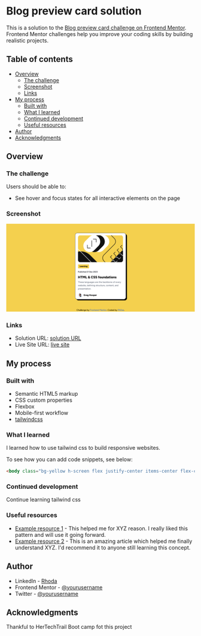 # Blog preview card solution

This is a solution to the [Blog preview card challenge on Frontend Mentor](https://www.frontendmentor.io/challenges/blog-preview-card-ckPaj01IcS). Frontend Mentor challenges help you improve your coding skills by building realistic projects. 

## Table of contents

- [Overview](#overview)
  - [The challenge](#the-challenge)
  - [Screenshot](#screenshot)
  - [Links](#links)
- [My process](#my-process)
  - [Built with](#built-with)
  - [What I learned](#what-i-learned)
  - [Continued development](#continued-development)
  - [Useful resources](#useful-resources)
- [Author](#author)
- [Acknowledgments](#acknowledgments)


## Overview

### The challenge

Users should be able to:

- See hover and focus states for all interactive elements on the page

### Screenshot

![](ScreeShot.png)


### Links

- Solution URL: [solution URL](https://github.com/rh0se/blog-preview-card-main)
- Live Site URL: [live site](https://rh0se.github.io/blog-preview-card-main/)

## My process

### Built with

- Semantic HTML5 markup
- CSS custom properties
- Flexbox
- Mobile-first workflow
- [tailwindcss](https://tailwindcss.com/) 


### What I learned

I learned how to use tailwind css to build responsive websites.

To see how you can add code snippets, see below:

```html
<body class="bg-yellow h-screen flex justify-center items-center flex-col overflow-y-auto font-figtree"></body>
```


### Continued development
Continue learning tailwind css

### Useful resources

- [Example resource 1](https://www.example.com) - This helped me for XYZ reason. I really liked this pattern and will use it going forward.
- [Example resource 2](https://www.example.com) - This is an amazing article which helped me finally understand XYZ. I'd recommend it to anyone still learning this concept.



## Author

- LinkedIn - [Rhoda]()
- Frontend Mentor - [@yourusername](https://www.frontendmentor.io/profile/yourusername)
- Twitter - [@yourusername](https://www.twitter.com/yourusername)



## Acknowledgments
Thankful to HerTechTrail Boot camp fot this project

